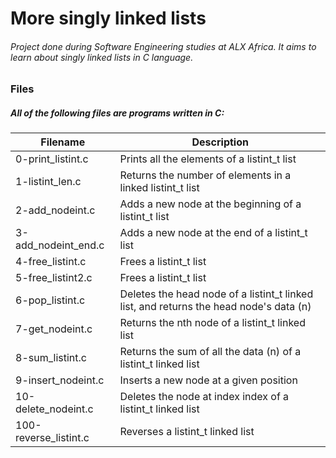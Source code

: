 # More singly linked lists
###### Project done during Software Engineering studies at ALX Africa. It aims to learn about singly linked lists in C language.

### Files
##### All of the following files are programs written in C:

|Filename	|Description|
|---|---|
|0-print_listint.c|	Prints all the elements of a listint_t list|
|1-listint_len.c	|Returns the number of elements in a linked listint_t list|
|2-add_nodeint.c	|Adds a new node at the beginning of a listint_t list|
|3-add_nodeint_end.c|	Adds a new node at the end of a listint_t list|
|4-free_listint.c	|Frees a listint_t list|
|5-free_listint2.c|	Frees a listint_t list|
|6-pop_listint.c	|Deletes the head node of a listint_t linked list, and returns the head node's data (n)|
|7-get_nodeint.c	|Returns the nth node of a listint_t linked list|
|8-sum_listint.c|	Returns the sum of all the data (n) of a listint_t linked list|
|9-insert_nodeint.c|	Inserts a new node at a given position|
|10-delete_nodeint.c|	Deletes the node at index index of a listint_t linked list|
|100-reverse_listint.c|	Reverses a listint_t linked list|
